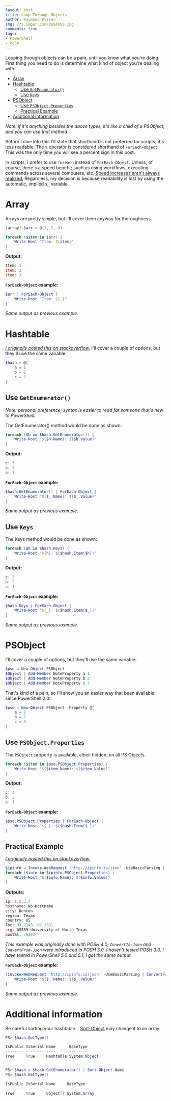 ```yaml
---
layout: post
title: Loop Through Objects
author: Raymond Piller
img: //i.imgur.com/OGS4h59.jpg
comments: true
tags:
- PowerShell
- PoSh
---
```

Looping through objects can be a pain, until you know what you're doing.
First thing you need to do is determine what kind of object you're dealing with

- [Array](#array)
- [Hashtable](#hashtable)
    - [Use `GetEnumerator()`](#use-getenumerator)
    - [Use `Keys`](#use-keys)
- [PSObject](#psobject)
    - [Use `PSObject.Properties`](#use-psobjectproperties)
    - [Practical Example](#practical-example)
- [Additional information](#additional-information)

*Note: if it's anything besides the above types, it's like a child of a PSObject, and you can use that method.*

Before I dive into this I'll state that shorthand is not preferred for scripts; it's less readable.
The `%` operator is considered shorthand of `ForEach-Object`.
This was the only time you will see a percent sign in this post.

In scripts, I prefer to use `foreach` instead of `ForEach-Object`.
Unless, of course, there's a speed benefit; such as using workflows, executing commands across several computers, etc.
[Speed increases aren't always realized.](https://gist.github.com/VertigoRay/3bb0166d6a877839b420)
Regardless, my decision is because readability is lost by using the automatic, implied `$_` variable.

# Array

Arrays are pretty simple, but I'll cover them anyway for thoroughness.

```powershell
[array] $arr = @(1, 2, 3)

foreach ($item in $arr) {
    Write-Host "Item: ${item}"
}
```

**Output:**

```powershell
Item: 1
Item: 2
Item: 3
```

**`ForEach-Object` example:**

```powershell
$arr | ForEach-Object {
    Write-Host "Item: ${_}"
}
```

*Same output as previous example.*

# Hashtable

[*I originally posted this on stackoverflow.*](https://stackoverflow.com/a/16175967/615422)
I'll cover a couple of options, but they'll use the same variable:

```powershell
$hash = @{
    a = 1
    b = 2
    c = 3
}
```

## Use `GetEnumerator()`

*Note: personal preference; syntax is easier to read for someone that's new to PowerShell.*

The GetEnumerator() method would be done as shown:

```powershell
foreach ($h in $hash.GetEnumerator()) {
    Write-Host "$($h.Name): $($h.Value)"
}
```

**Output:**

```powershell
c: 3
b: 2
a: 1
```

**`ForEach-Object` example:**

```powershell
$hash.GetEnumerator() | ForEach-Object {
    Write-Host "$($_.Name): $($_.Value)"
}
```

*Same output as previous example.*

## Use `Keys`

The Keys method would be done as shown:

```powershell
foreach ($h in $hash.Keys) {
    Write-Host "${h}: $($hash.Item($h))"
}
```

**Output:**

```powershell
c: 3
b: 2
a: 1
```

**`ForEach-Object` example:**

```powershell
$hash.Keys | ForEach-Object {
    Write-Host "${_}: $($hash.Item($_))"
}
```

*Same output as previous example.*

# PSObject

I'll cover a couple of options, but they'll use the same variable:

```powershell
$pso = New-Object PSObject                                       
$Object | Add-Member NoteProperty a 1
$Object | Add-Member NoteProperty b 2
$Object | Add-Member NoteProperty c 3
```

That's kind of a pain, so I'll show you an easier way that been available since PowerShell 2.0:

```powershell
$pso = New-Object PSObject -Property @{
    a = 1
    b = 2
    c = 3
}
```

## Use `PSObject.Properties`

The `PSObject` property is available, albeit hidden, on all PS Objects.

```powershell
foreach ($item in $pso.PSObject.Properties) {
    Write-Host "$($item.Name): $($item.Value)"
}
```

**Output:**

```powershell
c: 3
b: 2
a: 1
```

**`ForEach-Object` example:**

```powershell
$pso.PSObject.Properties | ForEach-Object {
    Write-Host "${_}: $($hash.Item($_))"
}
```

## Practical Example

[*I originally posted this on stackoverflow.*](https://stackoverflow.com/a/33792068/615422)

```powershell
$ipinfo = Invoke-WebRequest 'http://ipinfo.io/json' -UseBasicParsing | ConvertFrom-Json
foreach ($info in $ipinfo.PSObject.Properties) {
    Write-Host "$($info.Name): $($info.Value)"
}
```

**Outputs:**

```powershell
ip: 1.2.3.4
hostname: No Hostname
city: Denton
region: Texas
country: US
loc: 33.2148,-97.1331
org: AS589 University of North Texas
postal: 76203
```

*This example was originally done with POSH 4.0; `ConvertTo-Json` and `ConvertFrom-Json` were introduced in POSH 3.0. I haven't tested POSH 3.0. I have tested in PowerShell 5.0 and 5.1; I got the same output.*

**`ForEach-Object` example:**

```powershell
(Invoke-WebRequest 'http://ipinfo.io/json' -UseBasicParsing | ConvertFrom-Json).PSObject.Properties | ForEach-Object {
    Write-Host "$($_.Name): $($_.Value)"
}
```

*Same output as previous example.*

# Additional information

Be careful sorting your hashtable...
[Sort-Object](http://technet.microsoft.com/en-us/library/ee176968) may change it to an array:

```powershell
PS> $hash.GetType()

IsPublic IsSerial Name      BaseType
-------- -------- ----      --------
True     True     Hashtable System.Object


PS> $hash = $hash.GetEnumerator() | Sort-Object Name
PS> $hash.GetType()

IsPublic IsSerial Name     BaseType
-------- -------- ----     --------
True     True     Object[] System.Array
```